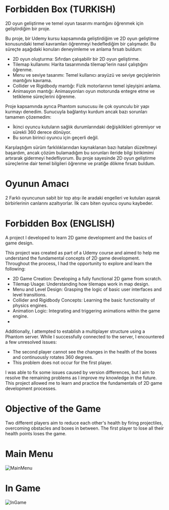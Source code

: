 # Forbidden Box  (TURKISH)
2D oyun geliştirme ve temel oyun tasarımı mantığını öğrenmek için geliştirdiğim bir proje.  

Bu proje, bir Udemy kursu kapsamında geliştirdiğim ve 2D oyun geliştirme konusundaki temel kavramları öğrenmeyi hedeflediğim bir çalışmadır. Bu süreçte aşağıdaki konuları deneyimleme ve anlama fırsatı buldum:  

- 2D oyun oluşturma: Sıfırdan çalışabilir bir 2D oyun geliştirme.  
- Tilemap kullanımı: Harita tasarımında tilemap'lerin nasıl çalıştığını öğrenme.  
- Menu ve seviye tasarımı: Temel kullanıcı arayüzü ve seviye geçişlerinin mantığını kavrama.  
- Collider ve Rigidbody mantığı: Fizik motorlarının temel işleyişini anlama.  
- Animasyon mantığı: Animasyonları oyun motorunda entegre etme ve tetikleme süreçlerini öğrenme.  

Proje kapsamında ayrıca Phantom sunucusu ile çok oyunculu bir yapı kurmayı denedim. Sunucuyla bağlantıyı kurdum ancak bazı sorunları tamamen çözemedim:  

- İkinci oyuncu kutuların sağlık durumlarındaki değişiklikleri göremiyor ve sürekli 360 derece dönüyor.  
- Bu sorun birinci oyuncu için geçerli değil.  

Karşılaştığım sürüm farklılıklarından kaynaklanan bazı hataları düzeltmeyi başardım, ancak çözüm bulamadığım bu sorunları ileride bilgi birikimimi artırarak gidermeyi hedefliyorum.
Bu proje sayesinde 2D oyun geliştirme süreçlerine dair temel bilgileri öğrenme ve pratiğe dökme fırsatı buldum.  

# Oyunun Amacı  
2 Farklı oyuncunun sabit bir top atışı ile aradaki engelleri ve kutuları aşarak birbirlerinin canlarını azaltıyorlar. İlk canı biten oyuncu oyunu kaybeder.
  
# Forbidden Box (ENGLISH)
A project I developed to learn 2D game development and the basics of game design.

This project was created as part of a Udemy course and aimed to help me understand the fundamental concepts of 2D game development. Throughout the process, I had the opportunity to explore and learn the following:

- 2D Game Creation: Developing a fully functional 2D game from scratch.
- Tilemap Usage: Understanding how tilemaps work in map design.
- Menu and Level Design: Grasping the logic of basic user interfaces and level transitions.
- Collider and Rigidbody Concepts: Learning the basic functionality of physics engines.
- Animation Logic: Integrating and triggering animations within the game engine.
- 
Additionally, I attempted to establish a multiplayer structure using a Phantom server. While I successfully connected to the server, I encountered a few unresolved issues:
- The second player cannot see the changes in the health of the boxes and continuously rotates 360 degrees.
- This problem does not occur for the first player.

I was able to fix some issues caused by version differences, but I aim to resolve the remaining problems as I improve my knowledge in the future.
This project allowed me to learn and practice the fundamentals of 2D game development processes.

# Objective of the Game
Two different players aim to reduce each other's health by firing projectiles, overcoming obstacles and boxes in between. The first player to lose all their health points loses the game.

# Main Menu

  ![MainMenu](https://github.com/user-attachments/assets/3a51b3c7-a288-4ccf-8856-7b3d87031ecf)

# In Game

  ![InGame](https://github.com/user-attachments/assets/2add52a8-9109-484b-996f-d3390f537bcf)

